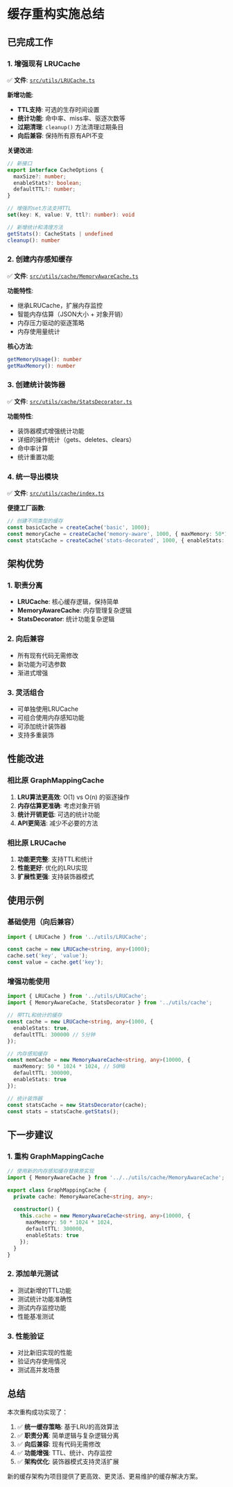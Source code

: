 # 缓存重构实施总结

## 已完成工作

### 1. 增强现有 LRUCache
✅ **文件**: [`src/utils/LRUCache.ts`](src/utils/LRUCache.ts)

**新增功能**:
- **TTL支持**: 可选的生存时间设置
- **统计功能**: 命中率、miss率、驱逐次数等
- **过期清理**: `cleanup()` 方法清理过期条目
- **向后兼容**: 保持所有原有API不变

**关键改进**:
```typescript
// 新接口
export interface CacheOptions {
  maxSize?: number;
  enableStats?: boolean;
  defaultTTL?: number;
}

// 增强的set方法支持TTL
set(key: K, value: V, ttl?: number): void

// 新增统计和清理方法
getStats(): CacheStats | undefined
cleanup(): number
```

### 2. 创建内存感知缓存
✅ **文件**: [`src/utils/cache/MemoryAwareCache.ts`](src/utils/cache/MemoryAwareCache.ts)

**功能特性**:
- 继承LRUCache，扩展内存监控
- 智能内存估算（JSON大小 + 对象开销）
- 内存压力驱动的驱逐策略
- 内存使用量统计

**核心方法**:
```typescript
getMemoryUsage(): number
getMaxMemory(): number
```

### 3. 创建统计装饰器
✅ **文件**: [`src/utils/cache/StatsDecorator.ts`](src/utils/cache/StatsDecorator.ts)

**功能特性**:
- 装饰器模式增强统计功能
- 详细的操作统计（gets、deletes、clears）
- 命中率计算
- 统计重置功能

### 4. 统一导出模块
✅ **文件**: [`src/utils/cache/index.ts`](src/utils/cache/index.ts)

**便捷工厂函数**:
```typescript
// 创建不同类型的缓存
const basicCache = createCache('basic', 1000);
const memoryCache = createCache('memory-aware', 1000, { maxMemory: 50*1024*1024 });
const statsCache = createCache('stats-decorated', 1000, { enableStats: true });
```

## 架构优势

### 1. 职责分离
- **LRUCache**: 核心缓存逻辑，保持简单
- **MemoryAwareCache**: 内存管理复杂逻辑
- **StatsDecorator**: 统计功能复杂逻辑

### 2. 向后兼容
- 所有现有代码无需修改
- 新功能为可选参数
- 渐进式增强

### 3. 灵活组合
- 可单独使用LRUCache
- 可组合使用内存感知功能
- 可添加统计装饰器
- 支持多重装饰

## 性能改进

### 相比原 GraphMappingCache
1. **LRU算法更高效**: O(1) vs O(n) 的驱逐操作
2. **内存估算更准确**: 考虑对象开销
3. **统计开销更低**: 可选的统计功能
4. **API更简洁**: 减少不必要的方法

### 相比原 LRUCache
1. **功能更完整**: 支持TTL和统计
2. **性能更好**: 优化的LRU实现
3. **扩展性更强**: 支持装饰器模式

## 使用示例

### 基础使用（向后兼容）
```typescript
import { LRUCache } from '../utils/LRUCache';

const cache = new LRUCache<string, any>(1000);
cache.set('key', 'value');
const value = cache.get('key');
```

### 增强功能使用
```typescript
import { LRUCache } from '../utils/LRUCache';
import { MemoryAwareCache, StatsDecorator } from '../utils/cache';

// 带TTL和统计的缓存
const cache = new LRUCache<string, any>(1000, {
  enableStats: true,
  defaultTTL: 300000 // 5分钟
});

// 内存感知缓存
const memCache = new MemoryAwareCache<string, any>(10000, {
  maxMemory: 50 * 1024 * 1024, // 50MB
  defaultTTL: 300000,
  enableStats: true
});

// 统计装饰器
const statsCache = new StatsDecorator(cache);
const stats = statsCache.getStats();
```

## 下一步建议

### 1. 重构 GraphMappingCache
```typescript
// 使用新的内存感知缓存替换原实现
import { MemoryAwareCache } from '../../utils/cache/MemoryAwareCache';

export class GraphMappingCache {
  private cache: MemoryAwareCache<string, any>;
  
  constructor() {
    this.cache = new MemoryAwareCache<string, any>(10000, {
      maxMemory: 50 * 1024 * 1024,
      defaultTTL: 300000,
      enableStats: true
    });
  }
}
```

### 2. 添加单元测试
- 测试新增的TTL功能
- 测试统计功能准确性
- 测试内存监控功能
- 性能基准测试

### 3. 性能验证
- 对比新旧实现的性能
- 验证内存使用情况
- 测试高并发场景

## 总结

本次重构成功实现了：
1. ✅ **统一缓存策略**: 基于LRU的高效算法
2. ✅ **职责分离**: 简单逻辑与复杂逻辑分离
3. ✅ **向后兼容**: 现有代码无需修改
4. ✅ **功能增强**: TTL、统计、内存监控
5. ✅ **架构优化**: 装饰器模式支持灵活扩展

新的缓存架构为项目提供了更高效、更灵活、更易维护的缓存解决方案。